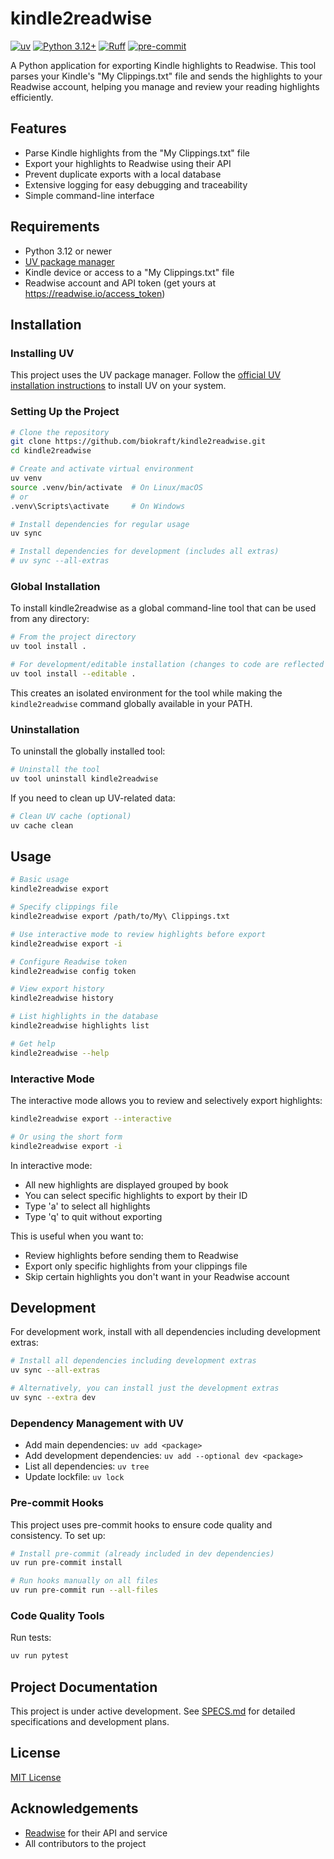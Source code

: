 # kindle2readwise

[![uv](https://img.shields.io/endpoint?url=https://raw.githubusercontent.com/astral-sh/uv/main/assets/badge/v0.json)](https://github.com/astral-sh/uv)
[![Python 3.12+](https://img.shields.io/badge/python-3.12+-blue.svg)](https://www.python.org/downloads/release/python-3120/)
[![Ruff](https://img.shields.io/badge/code%20style-ruff-black)](https://github.com/astral-sh/ruff)
[![pre-commit](https://img.shields.io/badge/pre--commit-enabled-brightgreen)](https://pre-commit.com/)

A Python application for exporting Kindle highlights to Readwise. This tool parses your Kindle's "My Clippings.txt" file and sends the highlights to your Readwise account, helping you manage and review your reading highlights efficiently.

## Features

- Parse Kindle highlights from the "My Clippings.txt" file
- Export your highlights to Readwise using their API
- Prevent duplicate exports with a local database
- Extensive logging for easy debugging and traceability
- Simple command-line interface

## Requirements

- Python 3.12 or newer
- [UV package manager](https://github.com/astral-sh/uv)
- Kindle device or access to a "My Clippings.txt" file
- Readwise account and API token (get yours at https://readwise.io/access_token)

## Installation

### Installing UV

This project uses the UV package manager. Follow the [official UV installation instructions](https://github.com/astral-sh/uv#installation) to install UV on your system.

### Setting Up the Project

```bash
# Clone the repository
git clone https://github.com/biokraft/kindle2readwise.git
cd kindle2readwise

# Create and activate virtual environment
uv venv
source .venv/bin/activate  # On Linux/macOS
# or
.venv\Scripts\activate     # On Windows

# Install dependencies for regular usage
uv sync

# Install dependencies for development (includes all extras)
# uv sync --all-extras
```

### Global Installation

To install kindle2readwise as a global command-line tool that can be used from any directory:

```bash
# From the project directory
uv tool install .

# For development/editable installation (changes to code are reflected immediately)
uv tool install --editable .
```

This creates an isolated environment for the tool while making the `kindle2readwise` command globally available in your PATH.

### Uninstallation

To uninstall the globally installed tool:

```bash
# Uninstall the tool
uv tool uninstall kindle2readwise
```

If you need to clean up UV-related data:

```bash
# Clean UV cache (optional)
uv cache clean
```

## Usage

```bash
# Basic usage
kindle2readwise export

# Specify clippings file
kindle2readwise export /path/to/My\ Clippings.txt

# Use interactive mode to review highlights before export
kindle2readwise export -i

# Configure Readwise token
kindle2readwise config token

# View export history
kindle2readwise history

# List highlights in the database
kindle2readwise highlights list

# Get help
kindle2readwise --help
```

### Interactive Mode

The interactive mode allows you to review and selectively export highlights:

```bash
kindle2readwise export --interactive

# Or using the short form
kindle2readwise export -i
```

In interactive mode:
- All new highlights are displayed grouped by book
- You can select specific highlights to export by their ID
- Type 'a' to select all highlights
- Type 'q' to quit without exporting

This is useful when you want to:
- Review highlights before sending them to Readwise
- Export only specific highlights from your clippings file
- Skip certain highlights you don't want in your Readwise account

## Development

For development work, install with all dependencies including development extras:

```bash
# Install all dependencies including development extras
uv sync --all-extras

# Alternatively, you can install just the development extras
uv sync --extra dev
```

### Dependency Management with UV

- Add main dependencies: `uv add <package>`
- Add development dependencies: `uv add --optional dev <package>`
- List all dependencies: `uv tree`
- Update lockfile: `uv lock`

### Pre-commit Hooks

This project uses pre-commit hooks to ensure code quality and consistency. To set up:

```bash
# Install pre-commit (already included in dev dependencies)
uv run pre-commit install

# Run hooks manually on all files
uv run pre-commit run --all-files
```

### Code Quality Tools

Run tests:

```bash
uv run pytest
```

## Project Documentation

This project is under active development. See [SPECS.md](SPECS.md) for detailed specifications and development plans.

## License

[MIT License](LICENSE)

## Acknowledgements

- [Readwise](https://readwise.io) for their API and service
- All contributors to the project

